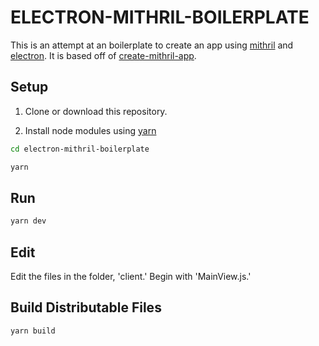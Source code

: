 # ELECTRON-MITHRIL-BOILERPLATE
This is an attempt at an boilerplate to create an app using [mithril](https://mithril.js.org/) and [electron](https://www.electronjs.org/). It is based off of [create-mithril-app](https://www.npmjs.com/package/create-mithril-app).

## Setup
1. Clone or download this repository.

2. Install node modules using [yarn](https://www.npmjs.com/package/yarn)

```bash
cd electron-mithril-boilerplate
```

```bash
yarn
```

## Run
```bash
yarn dev
```

## Edit
Edit the files in the folder, 'client.' Begin with 'MainView.js.'
## Build Distributable Files
```bash
yarn build
```

